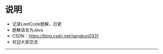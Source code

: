 # 说明 #
- 记录LeetCode题解，日更
- 题解语言为Java
- CSDN：https://blog.csdn.net/jiangkun0331
- 欢迎大家交流

-----------------------------------------------------------------

